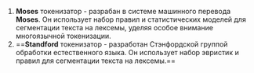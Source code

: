 1. **Moses** токенизатор - разрабан в системе машинного перевода **Moses**. Он использует набор правил и статистических моделей для сегментации текста на лексемы, уделяя особое внимание многоязычной токенизации.
2. ==**Standford** токенизатор - разработан Стэнфордской группой обработки естественного языка. Он использует набор эвристик и правил для сегментации текста на лексемы.==